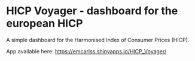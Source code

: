 # HICP Voyager - dashboard for the european HICP

A simple dashboard for the Harmonised Index of Consumer Prices (HICP).

App available here:
https://emcarlss.shinyapps.io/HICP_Voyager/
